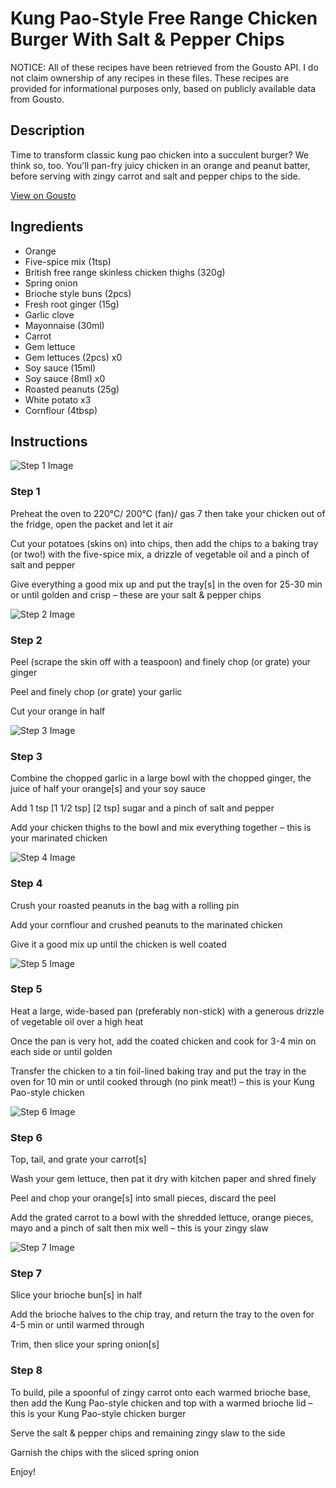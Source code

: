 # Kung Pao-Style Free Range Chicken Burger With Salt & Pepper Chips

NOTICE: All of these recipes have been retrieved from the Gousto API. I do not claim ownership of any recipes in these files. These recipes are provided for informational purposes only, based on publicly available data from Gousto.

## Description

Time to transform classic kung pao chicken into a succulent burger? We think so, too. You'll pan-fry juicy chicken in an orange and peanut batter, before serving with zingy carrot and salt and pepper chips to the side. 

[View on Gousto](https://www.gousto.co.uk/recipes/cookbook/kung-pao-style-free-range-chicken-burger-with-salt-pepper-chips)

## Ingredients

- Orange
- Five-spice mix (1tsp)
- British free range skinless chicken thighs (320g)
- Spring onion
- Brioche style buns (2pcs)
- Fresh root ginger (15g)
- Garlic clove
- Mayonnaise (30ml)
- Carrot
- Gem lettuce
- Gem lettuces (2pcs) x0
- Soy sauce (15ml)
- Soy sauce (8ml) x0
- Roasted peanuts (25g)
- White potato x3
- Cornflour (4tbsp)

## Instructions

![Step 1 Image](https://production-media.gousto.co.uk/cms/recipe-step-image/Step-1-1729665967269-x200.jpg)

### Step 1

Preheat the oven to 220°C/ 200°C (fan)/ gas 7 then take your chicken out of the fridge, open the packet and let it air

Cut your potatoes (skins on) into chips, then add the chips to a baking tray (or two!) with the five-spice mix, a drizzle of vegetable oil and a pinch of salt and pepper

Give everything a good mix up and put the tray[s] in the oven for 25-30 min or until golden and crisp – these are your salt & pepper chips

![Step 2 Image](https://production-media.gousto.co.uk/cms/recipe-step-image/Step-2-1729665970103-x200.jpg)

### Step 2

Peel (scrape the skin off with a teaspoon) and finely chop (or grate) your ginger

Peel and finely chop (or grate) your garlic

Cut your orange in half

![Step 3 Image](https://production-media.gousto.co.uk/cms/recipe-step-image/Step-3-1729665973869-x200.jpg)

### Step 3

Combine the chopped garlic in a large bowl with the chopped ginger, the juice of half your orange[s] and your soy sauce

Add 1 tsp<span class="text-purple"> [1 1/2 tsp]</span> <span class="text-danger">[2 tsp]</span> sugar and a pinch of salt and pepper

Add your chicken thighs to the bowl and mix everything together – this is your marinated chicken

![Step 4 Image](https://production-media.gousto.co.uk/cms/recipe-step-image/Step-4-1729665977573-x200.jpg)

### Step 4

Crush your roasted peanuts in the bag with a rolling pin

Add your cornflour and crushed peanuts to the marinated chicken

Give it a good mix up until the chicken is well coated

![Step 5 Image](https://production-media.gousto.co.uk/cms/recipe-step-image/Step-5-1729665983612-x200.jpg)

### Step 5

Heat a large, wide-based pan (preferably non-stick) with a generous drizzle of vegetable oil over a high heat

Once the pan is very hot, add the coated chicken and cook for 3-4 min on each side or until golden

Transfer the chicken to a tin foil-lined baking tray and put the tray in the oven for 10 min or until cooked through (no pink meat!) – this is your Kung Pao-style chicken

![Step 6 Image](https://production-media.gousto.co.uk/cms/recipe-step-image/Step-6-1729665986504-x200.jpg)

### Step 6

Top, tail, and grate your carrot[s]

Wash your gem lettuce, then pat it dry with kitchen paper and shred finely

Peel and chop your orange[s] into small pieces, discard the peel

Add the grated carrot to a bowl with the shredded lettuce, orange pieces, mayo and a pinch of salt then mix well – this is your zingy slaw

![Step 7 Image](https://production-media.gousto.co.uk/cms/recipe-step-image/Step-7-1729665989788-x200.jpg)

### Step 7

Slice your brioche bun[s] in half

Add the brioche halves to the chip tray, and return the tray to the oven for 4-5 min or until warmed through

Trim, then slice your spring onion[s]

### Step 8

To build, pile a spoonful of zingy carrot onto each warmed brioche base, then add the Kung Pao-style chicken and top with a warmed brioche lid – this is your Kung Pao-style chicken burger

Serve the salt & pepper chips and remaining zingy slaw to the side

Garnish the chips with the sliced spring onion

Enjoy!

